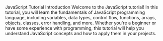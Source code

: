 JavaScript Tutorial
Introduction
Welcome to the JavaScript tutorial! In this tutorial, you will learn the fundamentals of JavaScript programming language, including variables, data types, control flow, functions, arrays, objects, classes, error handling, and more. Whether you're a beginner or have some experience with programming, this tutorial will help you understand JavaScript concepts and how to apply them in your projects.
